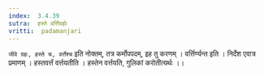 ```yaml
---
index:  3.4.39
sutra:  हस्ते वर्त्तिग्रहोः
vritti:  padamanjari
---
```


`जीवे ग्रहः, हस्ते च, वर्त्तेश्च` इति नोक्तम्, तत्र कर्मोपपदम्, इह तु करणम् । वर्त्तिर्ण्यन्त इति । निर्देश एवात्र प्रमाणम् । हस्तवर्त्तं वर्त्तयतीति । हस्तेन वर्त्तयति, गुलिकां करोतीत्यर्थः ।।
